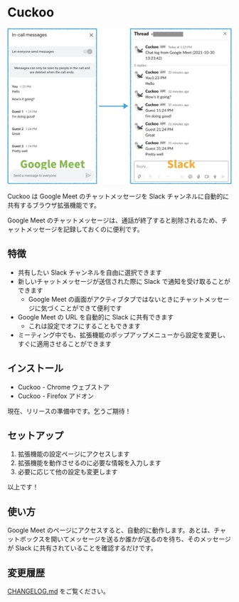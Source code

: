 # Cuckoo
![Google Meet to Slack](img/google_meet_to_slack.png)

Cuckoo は Google Meet のチャットメッセージを Slack チャンネルに自動的に共有するブラウザ拡張機能です。

Google Meet のチャットメッセージは、通話が終了すると削除されるため、チャットメッセージを記録しておくのに便利です。

## 特徴
* 共有したい Slack チャンネルを自由に選択できます
* 新しいチャットメッセージが送信された際に Slack で通知を受け取ることができます
    * Google Meet の画面がアクティブタブではないときにチャットメッセージに気づくことができて便利です
* Google Meet の URL を自動的に Slack に共有できます
    * これは設定でオフにすることもできます
* ミーティング中でも、拡張機能のポップアップメニューから設定を変更し、すぐに適用させることができます

## インストール
* Cuckoo - Chrome ウェブストア
* Cuckoo - Firefox アドオン

現在、リリースの準備中です。乞うご期待！

## セットアップ
1. 拡張機能の設定ページにアクセスします
2. 拡張機能を動作させるのに必要な情報を入力します
3. 必要に応じて他の設定も変更します

以上です！

## 使い方
Google Meet のページにアクセスすると、自動的に動作します。あとは、チャットボックスを開いてメッセージを送るか誰かが送るのを待ち、そのメッセージが Slack に共有されていることを確認するだけです。

## 変更履歴
[CHANGELOG.md](CHANGELOG.md) をご覧ください。
